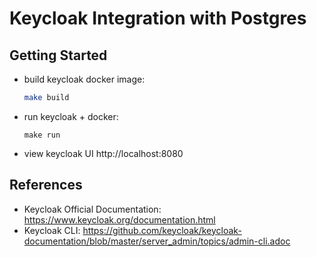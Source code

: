 # Keycloak Integration with Postgres

## Getting Started

* build keycloak docker image:
    ```bash
    make build
    ```
* run keycloak + docker:
    ```
    make run 
    ```
* view keycloak UI http://localhost:8080


## References

* Keycloak Official Documentation: https://www.keycloak.org/documentation.html
* Keycloak CLI: https://github.com/keycloak/keycloak-documentation/blob/master/server_admin/topics/admin-cli.adoc